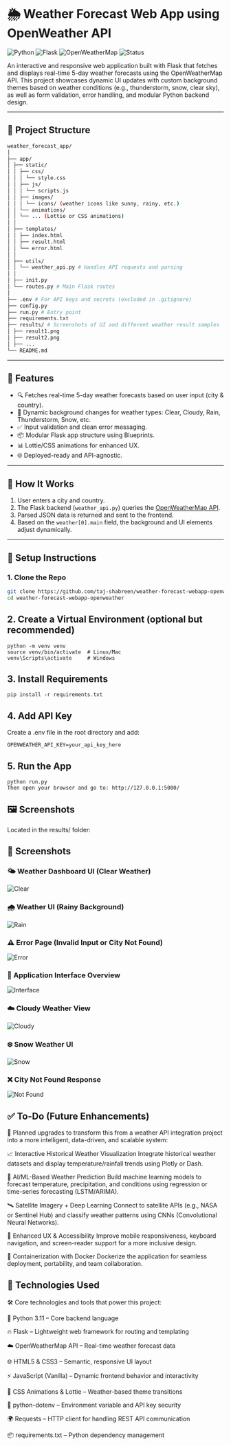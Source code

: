 # 🌦️ Weather Forecast Web App using OpenWeather API

![Python](https://img.shields.io/badge/Python-3.11-blue.svg)
![Flask](https://img.shields.io/badge/Flask-2.x-lightgrey.svg)
![OpenWeatherMap](https://img.shields.io/badge/API-OpenWeatherMap-orange.svg)
![Status](https://img.shields.io/badge/Status-Active-brightgreen.svg)

An interactive and responsive web application built with Flask that fetches and displays real-time 5-day weather forecasts using the OpenWeatherMap API. This project showcases dynamic UI updates with custom background themes based on weather conditions (e.g., thunderstorm, snow, clear sky), as well as form validation, error handling, and modular Python backend design.

---

## 📁 Project Structure
```bash
weather_forecast_app/
│
├── app/
│ ├── static/
│ │ ├── css/
│ │ │ └── style.css
│ │ ├── js/
│ │ │ └── scripts.js
│ │ ├── images/
│ │ │ └── icons/ (weather icons like sunny, rainy, etc.)
│ │ └── animations/
│ │ └── ... (Lottie or CSS animations)
│ │
│ ├── templates/
│ │ ├── index.html
│ │ ├── result.html
│ │ └── error.html
│ │
│ ├── utils/
│ │ └── weather_api.py # Handles API requests and parsing
│ │
│ ├── init.py
│ └── routes.py # Main Flask routes
│
├── .env # For API keys and secrets (excluded in .gitignore)
├── config.py
├── run.py # Entry point
├── requirements.txt
├── results/ # Screenshots of UI and different weather result samples
│ ├── result1.png
│ ├── result2.png
│ ├── ...
└── README.md

```
---

## 🚀 Features

- 🔍 Fetches real-time 5-day weather forecasts based on user input (city & country).
- 🎨 Dynamic background changes for weather types: Clear, Cloudy, Rain, Thunderstorm, Snow, etc.
- ✅ Input validation and clean error messaging.
- 📦 Modular Flask app structure using Blueprints.
- 📊 Lottie/CSS animations for enhanced UX.
- 🌐 Deployed-ready and API-agnostic.

---

## 🧪 How It Works

1. User enters a city and country.
2. The Flask backend (`weather_api.py`) queries the [OpenWeatherMap API](https://openweathermap.org/forecast5).
3. Parsed JSON data is returned and sent to the frontend.
4. Based on the `weather[0].main` field, the background and UI elements adjust dynamically.

---

## 🔧 Setup Instructions

### 1. Clone the Repo

```bash
git clone https://github.com/taj-shabreen/weather-forecast-webapp-openweather.git
cd weather-forecast-webapp-openweather
```
## 2. Create a Virtual Environment (optional but recommended)
```
python -m venv venv
source venv/bin/activate  # Linux/Mac
venv\Scripts\activate     # Windows
```
## 3. Install Requirements
```
pip install -r requirements.txt
```
## 4. Add API Key
Create a .env file in the root directory and add:
```
OPENWEATHER_API_KEY=your_api_key_here
```
## 5. Run the App
```
python run.py
Then open your browser and go to: http://127.0.0.1:5000/
```
## 🖼️ Screenshots
Located in the results/ folder:
## 📸 Screenshots

### 🌤️ Weather Dashboard UI (Clear Weather)
![Clear](results/result1.png)

### 🌧️ Weather UI (Rainy Background)
![Rain](results/result2.png)

### ⚠️ Error Page (Invalid Input or City Not Found)
![Error](results/result3.png)

### 🧪 Application Interface Overview
![Interface](results/result5.png)

### ☁️ Cloudy Weather View
![Cloudy](results/result6.png)

### ❄️ Snow Weather UI
![Snow](results/result8.png)

### ❌ City Not Found Response
![Not Found](results/result7.png)


## ✅ To-Do (Future Enhancements)
🚀 Planned upgrades to transform this from a weather API integration project into a more intelligent, data-driven, and scalable system:

📈 Interactive Historical Weather Visualization
Integrate historical weather datasets and display temperature/rainfall trends using Plotly or Dash.

🤖 AI/ML-Based Weather Prediction
Build machine learning models to forecast temperature, precipitation, and conditions using regression or time-series forecasting (LSTM/ARIMA).

🛰️ Satellite Imagery + Deep Learning
Connect to satellite APIs (e.g., NASA or Sentinel Hub) and classify weather patterns using CNNs (Convolutional Neural Networks).

📱 Enhanced UX & Accessibility
Improve mobile responsiveness, keyboard navigation, and screen-reader support for a more inclusive design.

🐳 Containerization with Docker
Dockerize the application for seamless deployment, portability, and team collaboration.

## 📌 Technologies Used
🛠️ Core technologies and tools that power this project:

🧠 Python 3.11 – Core backend language

🔥 Flask – Lightweight web framework for routing and templating

☁️ OpenWeatherMap API – Real-time weather forecast data

🌐 HTML5 & CSS3 – Semantic, responsive UI layout

⚡ JavaScript (Vanilla) – Dynamic frontend behavior and interactivity

🎨 CSS Animations & Lottie – Weather-based theme transitions

🔐 python-dotenv – Environment variable and API key security

🌍 Requests – HTTP client for handling REST API communication

📦 requirements.txt – Python dependency management
